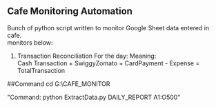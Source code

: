 ## Cafe Monitoring Automation
Bunch of python script written to monitor Google Sheet data entered in cafe. <br>
monitors below:
1. Transaction Reconciliation For the day: Meaning:<br>
Cash Transaction + SwiggyZomato + CardPayment - Expense = TotalTransaction


##Command
cd G:\CAFE_MONITOR

"Command: python ExtractData.py DAILY_REPORT  A1:O500" 
